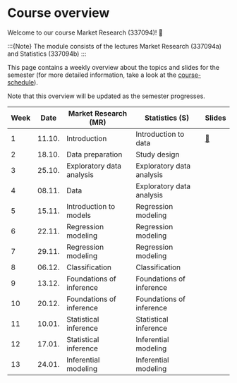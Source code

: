 # Course overview

Welcome to our course Market Research (337094)! 👋  

:::{Note}
The module consists of the lectures Market Research (337094a) and Statistics (337094b)
:::

This page contains a weekly overview about the topics and slides for the semester (for more detailed information, take a look at the [course-schedule](../docs/course-schedule.md)). 

Note that this overview will be updated as the semester progresses.



|	Week	|	Date	|	Market Research (MR)	|	Statistics (S)	|	Slides	|
|	---	|	---	|	---	|	---	|	---	|
|	1	|	11.10.	|	Introduction	|	Introduction to data	|	[📁](https://drive.google.com/file/d/1LgF4xshHAkC_m4yWaUwr2qr9oI9NCOnG/view?usp=sharing)	|
|	2	|	18.10.	|	Data preparation	|	Study design	|		|
|	3	|	25.10.	|	Exploratory data analysis	|	Exploratory data analysis	|		|
|	4	|	08.11.	|	Data	|	Exploratory data analysis	|		|
|	5	|	15.11.	|	Introduction to models	|	Regression modeling	|		|
|	6	|	22.11.	|	Regression modeling	|	Regression modeling	|		|
|	7	|	29.11.	|	Regression modeling	|	Regression modeling	|		|
|	8	|	06.12.	|	Classification	|	Classification	|		|
|	9	|	13.12.	|	Foundations of inference	|	Foundations of inference	|		|
|	10	|	20.12.	|	Foundations of inference	|	Foundations of inference	|		|
|	11	|	10.01.	|	Statistical inference	|	Statistical inference	|		|
|	12	|	17.01.	|	Statistical inference	|	Inferential modeling	|		|
|	13	|	24.01.	|	Inferential modeling	|	Inferential modeling	|		|